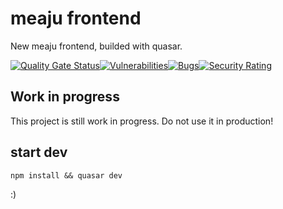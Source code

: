 # meaju frontend
New meaju frontend, builded with quasar.

[![Quality Gate Status](https://sonarcloud.io/api/project_badges/measure?project=gruessung_q_meaju_frontend&metric=alert_status)](https://sonarcloud.io/dashboard?id=gruessung_q_meaju_frontend)[![Vulnerabilities](https://sonarcloud.io/api/project_badges/measure?project=gruessung_q_meaju_frontend&metric=vulnerabilities)](https://sonarcloud.io/dashboard?id=gruessung_q_meaju_frontend)[![Bugs](https://sonarcloud.io/api/project_badges/measure?project=gruessung_q_meaju_frontend&metric=bugs)](https://sonarcloud.io/dashboard?id=gruessung_q_meaju_frontend)[![Security Rating](https://sonarcloud.io/api/project_badges/measure?project=gruessung_q_meaju_frontend&metric=security_rating)](https://sonarcloud.io/dashboard?id=gruessung_q_meaju_frontend)

## Work in progress
This project is still work in progress. Do not use it in production!

## start dev
```npm install && quasar dev```

:)
